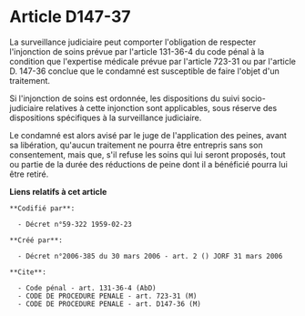 # Article D147-37

La surveillance judiciaire peut comporter l'obligation de respecter l'injonction de soins prévue par l'article 131-36-4 du
code pénal à la condition que l'expertise médicale prévue par l'article 723-31 ou par l'article D. 147-36 conclue que le
condamné est susceptible de faire l'objet d'un traitement.

Si l'injonction de soins est ordonnée, les dispositions du suivi socio-judiciaire relatives à cette injonction sont
applicables, sous réserve des dispositions spécifiques à la surveillance judiciaire.

Le condamné est alors avisé par le juge de l'application des peines, avant sa libération, qu'aucun traitement ne pourra être
entrepris sans son consentement, mais que, s'il refuse les soins qui lui seront proposés, tout ou partie de la durée des
réductions de peine dont il a bénéficié pourra lui être retiré.

**Liens relatifs à cet article**

	**Codifié par**:

	  - Décret n°59-322 1959-02-23

	**Créé par**:

	  - Décret n°2006-385 du 30 mars 2006 - art. 2 () JORF 31 mars 2006

	**Cite**:

	  - Code pénal - art. 131-36-4 (AbD)
	  - CODE DE PROCEDURE PENALE - art. 723-31 (M)
	  - CODE DE PROCEDURE PENALE - art. D147-36 (M)
